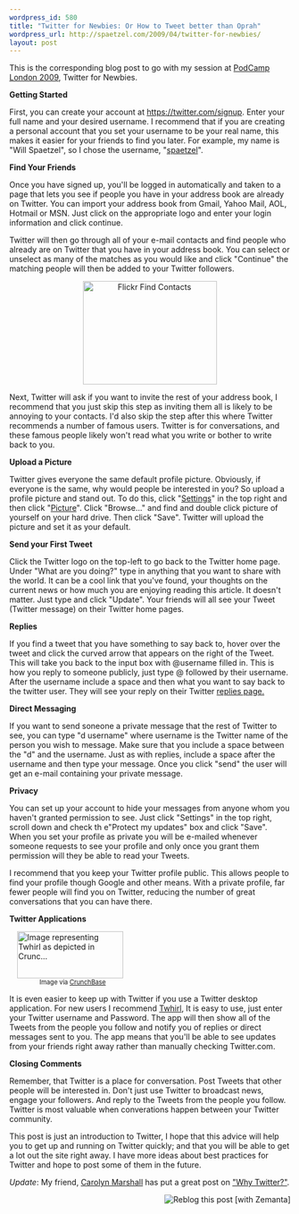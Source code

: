 ```yaml
--- 
wordpress_id: 580
title: "Twitter for Newbies: Or How to Tweet better than Oprah"
wordpress_url: http://spaetzel.com/2009/04/twitter-for-newbies/
layout: post
---
```

This is the corresponding blog post to go with my session at <a href="http://podcamplondon.com">PodCamp London 2009</a>, Twitter for Newbies.

<strong>Getting Started</strong>

First, you can create your account at <a title="https://twitter.com/signup" href="https://twitter.com/signup">https://twitter.com/signup</a>. Enter your full name and your desired username. I recommend that if you are creating a personal account that you set your username to be your real name, this makes it easier for your friends to find you later. For example, my name is "Will Spaetzel", so I chose the username, "<a title="Spaetzel" href="https://twitter.com/spaetzel">spaetzel</a>".

<strong>Find Your Friends</strong>

Once you have signed up, you'll be logged in automatically and taken to a page that lets you see if people you have in your address book are already on Twitter. You can import your address book from Gmail, Yahoo Mail, AOL, Hotmail or MSN. Just click on the appropriate logo and enter your login information and click continue.

Twitter will then go through all of your e-mail contacts and find people who already are on Twitter that you have in your address book. You can select or unselect as many of the matches as you would like and click "Continue" the matching people will then be added to your Twitter followers.
<p style="text-align: center;"><a title="Flickr Find Contacts by William Spaetzel, on Flickr" href="http://www.flickr.com/photos/redune/3482153470/"><img class="aligncenter" src="http://farm4.static.flickr.com/3658/3482153470_2cc8f0db8a_m.jpg" alt="Flickr Find Contacts" width="240" height="185"></a></p>
<p style="text-align: left;">Next, Twitter will ask if you want to invite the rest of your address book, I recommend that you just skip this step as inviting them all is likely to be annoying to your contacts. I'd also skip the step after this where Twitter recommends a number of famous users. Twitter is for conversations, and these famous people likely won't read what you write or bother to write back to you.</p>
<p style="text-align: left;"><strong>Upload a Picture</strong></p>
<p style="text-align: left;">Twitter gives everyone the same default profile picture. Obviously, if everyone is the same, why would people be interested in you? So upload a profile picture and stand out. To do this, click "<a href="http://twitter.com/account/settings">Settings</a>" in the top right and then click "<a href="http://twitter.com/account/picture">Picture</a>". Click "Browse..." and find and double click picture of yourself on your hard drive. Then click "Save". Twitter will upload the picture and set it as your default.</p>
<p style="text-align: left;"><strong>Send your First Tweet</strong></p>
<p style="text-align: left;">Click the Twitter logo on the top-left to go back to the Twitter home page. Under "What are you doing?" type in anything that you want to share with the world. It can be a cool link that you've found, your thoughts on the current news or how much you are enjoying reading this article. It doesn't matter. Just type and click "Update". Your friends will all see your Tweet (Twitter message) on their Twitter home pages.</p>
<p style="text-align: left;"><strong>Replies</strong></p>
<p style="text-align: left;">If you find a tweet that you have something to say back to, hover over the tweet and click the curved arrow that appears on the right of the Tweet. This will take you back to the input box with @username filled in. This is how you reply to someone publicly, just type @ followed by their username. After the username include a space and then what you want to say back to the twitter user. They will see your reply on their Twitter <a href="http://twitter.com/replies">replies page.</a></p>
<p style="text-align: left;"><strong>Direct Messaging</strong></p>
<p style="text-align: left;">If you want to send soneone a private message that the rest of Twitter to see, you can type "d username" where username is the Twitter name of the person you wish to message. Make sure that you include a space between the "d" and the username. Just as with replies, include a space after the username and then type your message. Once you click "send" the user will get an e-mail containing your private message.</p>
<p style="text-align: left;"><strong>Privacy</strong></p>
<p style="text-align: left;">You can set up your account to hide your messages from anyone whom you haven't granted permission to see. Just click "Settings" in the top right, scroll down and check th e"Protect my updates" box and click "Save". When you set your profile as private you will be e-mailed whenever someone requests to see your profile and only once you grant them permission will they be able to read your Tweets.</p>
<p style="text-align: left;">I recommend that you keep your Twitter profile public. This allows people to find your profile though Google and other means. With a private profile, far fewer people will find you on Twitter, reducing the number of great conversations that you can have there.</p>
<p style="text-align: left;"><strong>Twitter Applications</strong></p>

<div class="zemanta-img" style="margin: 1em; display: block;">
<div><dl class="wp-caption alignright" style="width: 200px;"> <dt class="wp-caption-dt"><a href="http://www.crunchbase.com/company/twhirl"><img title="Image representing Twhirl as depicted in Crunc..." src="http://www.crunchbase.com/assets/images/resized/0001/5695/15695v1-max-450x450.png" alt="Image representing Twhirl as depicted in Crunc..." width="190" height="84"></a></dt> <dd class="wp-caption-dd zemanta-img-attribution" style="font-size: 0.8em;">Image via <a href="http://www.crunchbase.com">CrunchBase</a></dd> </dl></div>
</div>
It is even easier to keep up with Twitter if you use a Twitter desktop application. For new users I recommend <a href="http://www.twhirl.org/">Twhirl</a>, It is easy to use, just enter your Twitter username and Password. The app will then show all of the Tweets from the people you follow and notify you of replies or direct messages sent to you. The app means that you'll be able to see updates from your friends right away rather than manually checking Twitter.com.

<strong>Closing Comments</strong>

Remember, that Twitter is a place for conversation. Post Tweets that other people will be interested in. Don't just use Twitter to broadcast news, engage your followers. And reply to the Tweets from the people you follow. Twitter is most valuable when converations happen between your Twitter community.

This post is just an introduction to Twitter, I hope that this advice will help you to get up and running on Twitter quickly; and that you will be able to get a lot out the site right away. I have more ideas about best practices for Twitter and hope to post some of them in the future.

*Update*: My friend, [Carolyn Marshall](http://karolijn.ca) has put a great post on ["Why Twitter?"](http://karolijn.ca/why-twitter/). 


<div style="margin-top: 10px; height: 15px;" class="zemanta-pixie"><a class="zemanta-pixie-a" href="http://reblog.zemanta.com/zemified/39e70b39-0c38-428e-9c90-425feef46096/" title="Reblog this post [with Zemanta]"><img style="border: medium none ; float: right;" class="zemanta-pixie-img" src="http://img.zemanta.com/reblog_e.png?x-id=39e70b39-0c38-428e-9c90-425feef46096" alt="Reblog this post [with Zemanta]"></a><span class="zem-script more-related pretty-attribution"><script type="text/javascript" src="http://static.zemanta.com/readside/loader.js" defer="defer"></script></span></div>
